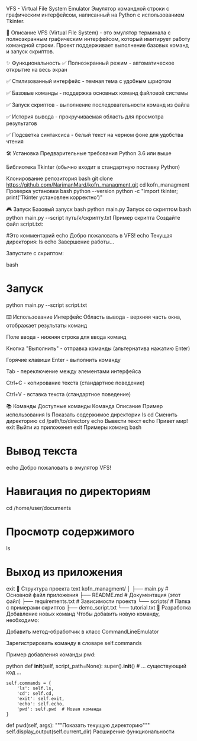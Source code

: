 VFS - Virtual File System Emulator
Эмулятор командной строки с графическим интерфейсом, написанный на Python с использованием Tkinter.


🚀 Описание
VFS (Virtual File System) - это эмулятор терминала с полноэкранным графическим интерфейсом, который имитирует работу командной строки. Проект поддерживает выполнение базовых команд и запуск скриптов.

✨ Функциональность
✅ Полноэкранный режим - автоматическое открытие на весь экран

✅ Стилизованный интерфейс - темная тема с удобным шрифтом

✅ Базовые команды - поддержка основных команд файловой системы

✅ Запуск скриптов - выполнение последовательности команд из файла

✅ История вывода - прокручиваемая область для просмотра результатов

✅ Подсветка синтаксиса - белый текст на черном фоне для удобства чтения

🛠 Установка
Предварительные требования
Python 3.6 или выше

Библиотека Tkinter (обычно входит в стандартную поставку Python)

Клонирование репозитория
bash
git clone https://github.com/NarimanMard/kofn_managment.git
cd kofn_managment
Проверка установки
bash
python --version
python -c "import tkinter; print('Tkinter установлен корректно')"

🎮 Запуск
Базовый запуск
bash
python main.py
Запуск со скриптом
bash
python main.py --script путь/к/скрипту.txt
Пример скрипта
Создайте файл script.txt:

#Это комментарий
echo Добро пожаловать в VFS!
echo Текущая директория: 
ls
echo Завершение работы...

Запустите с скриптом:

bash
# Запуск
python main.py --script script.txt

⌨️ Использование
Интерфейс
Область вывода - верхняя часть окна, отображает результаты команд

Поле ввода - нижняя строка для ввода команд

Кнопка "Выполнить" - отправка команды (альтернатива нажатию Enter)

Горячие клавиши
Enter - выполнить команду

Tab - переключение между элементами интерфейса

Ctrl+C - копирование текста (стандартное поведение)

Ctrl+V - вставка текста (стандартное поведение)

📚 Команды
Доступные команды
Команда	Описание	Пример использования
ls	Показать содержимое директории	ls
cd	Сменить директорию	cd /path/to/directory
echo	Вывести текст	echo Привет мир!
exit	Выйти из приложения	exit
Примеры команд
bash
# Вывод текста
echo Добро пожаловать в эмулятор VFS!

# Навигация по директориям
cd /home/user/documents

# Просмотр содержимого
ls

# Выход из приложения
exit
📁 Структура проекта
text
kofn_managment/
│
├── main.py              # Основной файл приложения
├── README.md           # Документация (этот файл)
├── requirements.txt    # Зависимости проекта
└── scripts/           # Папка с примерами скриптов
    ├── demo_script.txt
    └── tutorial.txt
🔧 Разработка
Добавление новых команд
Чтобы добавить новую команду, необходимо:

Добавить метод-обработчик в класс CommandLineEmulator

Зарегистрировать команду в словаре self.commands

Пример добавления команды pwd:

python
def __init__(self, script_path=None):
    super().__init__()
    # ... существующий код ...
    
    self.commands = {
        'ls': self.ls,
        'cd': self.cd,
        'exit': self.exit,
        'echo': self.echo,
        'pwd': self.pwd  # Новая команда
    }

def pwd(self, args):
    """Показать текущую директорию"""
    self.display_output(self.current_dir)
Расширение функциональности

